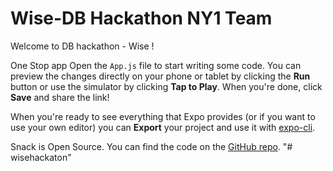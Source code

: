 # Wise-DB Hackathon NY1 Team

Welcome to DB hackathon - Wise !

One Stop app 
Open the `App.js` file to start writing some code. You can preview the changes directly on your phone or tablet by clicking the **Run** button or use the simulator by clicking **Tap to Play**. When you're done, click **Save** and share the link!

When you're ready to see everything that Expo provides (or if you want to use your own editor) you can **Export** your project and use it with [expo-cli](https://docs.expo.io/versions/latest/introduction/installation.html).


Snack is Open Source. You can find the code on the [GitHub repo](https://github.com/expo/snack-web).
"# wisehackaton" 
